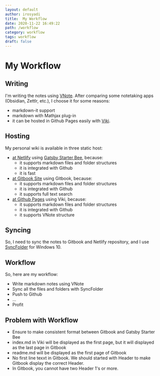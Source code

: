 ```yaml
---
layout: default
author: irosyadi
title:  My Workflow
date: 2020-11-22 16:49:22
path: /workflow
category: workflow
tags: workflow
draft: false
---
```


# My Workflow

## Writing
I'm writing the notes using [VNote](https://tamlok.gitee.io/vnote/en_us/). After comparing some notetaking apps (Obsidian, Zettlr, etc.), I choose it for some reasons:
- markdown-it support
- markdown with Mathjax plug-in
- it can be hosted in Github Pages easily with [Viki](https://tamlok.gitee.io/viki/).

## Hosting
My personal wiki is available in three static host:
- [at Netlify](https://irosyadi.netlify.app/) using [Gatsby Starter Bee](https://github.com/JaeYeopHan/gatsby-starter-bee), because:
    - it supports markdown files and folder structures
    - it is integrated with Github
    - it is fast
- [at Gitbook Site](https://irosyadi.gitbook.io/) using Gitbook, because:
    - it supports markdown files and folder structures
    - it is integrated with Github
    - it supports full text search
- [at Github Pages](https://irosyadi.github.io/) using Viki, because:
    - it supports markdown files and folder structures
    - it is integrated with Github
    - it supports VNote structure

## Syncing
So, I need to sync the notes to Gitbook and Netlify repository, and I use [SyncFolder](https://www.microsoft.com/en-us/p/syncfolder/9nc73mjwhsww) for Windows 10.

## Workflow
So, here are my workflow:
- Write markdown notes using VNote
- Sync all the files and folders with SyncFolder
- Push to Github
- ...
- Profit

## Problem with Workflow
- Ensure to make consistent format between Gitbook and Gatsby Starter Bee
- index.md in Viki will be displayed as the first page, but it will displayed as the last page in Gitbook
- readme.md will be displayed as the first page of Gitbook
- No first line texxt in Gitbook. We should started with Header to make Gitbook display the correct Header.
- In Gitbook, you cannot have two Header 1's or more.